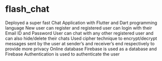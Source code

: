 # flash_chat

Deployed a super fast Chat Application with Flutter and Dart programming language
New user can register and registered user can login with their Email ID and Password
User can chat with any other registered user and can also hide/delete their chats
Used cipher technique to encrypt/decrypt messages sent by the user at sender’s and receiver’s end respectively
to provide more privacy
Online database Firebase is used as a database and Firebase Authentication is used to authenticate the user
